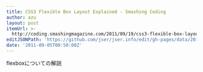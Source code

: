 ```yaml
---
title: CSS3 Flexible Box Layout Explained - Smashing Coding
author: azu
layout: post
itemUrl: >-
  http://coding.smashingmagazine.com/2011/09/19/css3-flexible-box-layout-explained/
editJSONPath: 'https://github.com/jser/jser.info/edit/gh-pages/data/2011/09/index.json'
date: '2011-09-05T00:50:00Z'
---
```

flexboxについての解説
